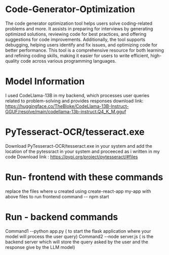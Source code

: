 # Code-Generator-Optimization
The code generator optimization tool helps users solve coding-related problems and more. It assists in preparing for interviews by generating optimized solutions, reviewing code for best practices, and offering suggestions for code improvements. Additionally, the tool supports debugging, helping users identify and fix issues, and optimizing code for better performance. This tool is a comprehensive resource for both learning and refining coding skills, making it easier for users to write efficient, high-quality code across various programming languages.

# Model Information
I used CodeLlama-13B in my backend, which processes user queries related to problem-solving and provides responses
download link: https://huggingface.co/TheBloke/CodeLlama-13B-Instruct-GGUF/resolve/main/codellama-13b-instruct.Q4_K_M.gguf

# PyTesseract-OCR/tesseract.exe
Download PyTesseract-OCR/tesseract.exe in your system and add the location of the pytessract in your system and proceeced as i written in my code 
Download link : https://pypi.org/project/pytesseract/#files

# Run- frontend with these commands
 replace the files where u created using create-react-app my-app with above files 
  to run frontend 
  command -- npm start
# Run - backend commands 
  Command1 --python app.py ( to start the flask application where your model will process the user query)
  Command2 --node server.js ( is the backend server which will store the query asked by the user and the response give by the LLM model)
